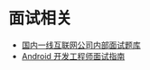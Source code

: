 # 面试相关

 * [国内一线互联网公司内部面试题库](https://github.com/JackyAndroid/AndroidInterview-Q-A/blob/master/README-CN.md)
 * [Android 开发工程师面试指南](http://www.diycode.cc/wiki/androidinterview)
